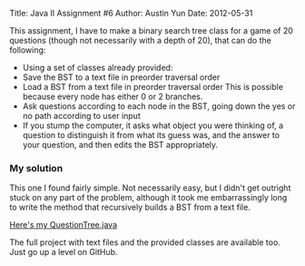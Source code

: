 Title: Java II Assignment #6
Author: Austin Yun
Date: 2012-05-31

This assignment, I have to make a binary search tree class for a game of 20
questions (though not necessarily with a depth of 20), that can do the
following:

* Using a set of classes already provided:
* Save the BST to a text file in preorder traversal order
* Load a BST from a text file in preorder traversal order This is possible
  because every node has either 0 or 2 branches.
* Ask questions according to each node in the BST, going down the yes or no path
  according to user input
* If you stump the computer, it asks what object you were thinking of, a
  question to distinguish it from what its guess was, and the answer to your
  question, and then edits the BST appropriately.

### My solution

This one I found fairly simple. Not necessarily easy, but I didn't get outright
stuck on any part of the problem, although it took me embarrassingly long to
write the method that recursively builds a BST from a text file.

[Here's my QuestionTree.java][1]

The full project with text files and the provided classes are available too.
Just go up a level on GitHub.

[1]: http://github.com/austinyun/C-Sci/blob/master/C-Sci-143/Assignment%206/src/QuestionTree.java
